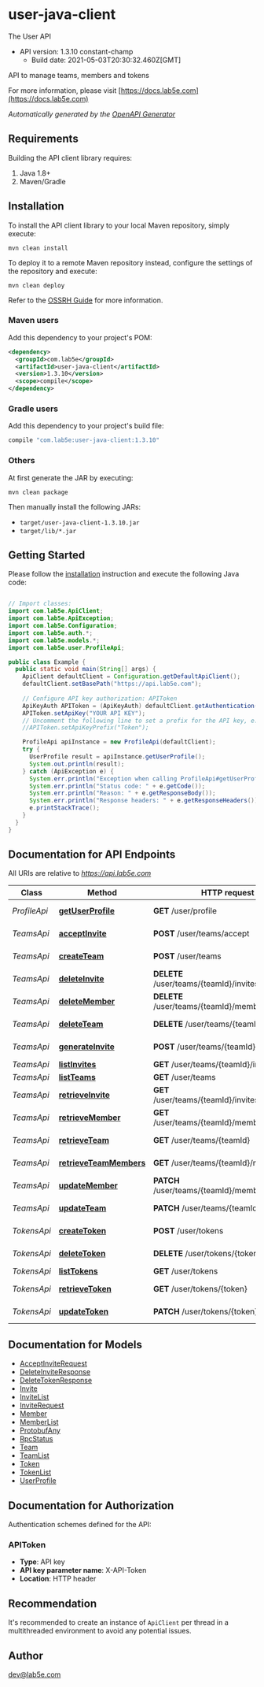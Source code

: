 # user-java-client

The User API
- API version: 1.3.10 constant-champ
  - Build date: 2021-05-03T20:30:32.460Z[GMT]

API to manage teams, members and tokens

  For more information, please visit [https://docs.lab5e.com](https://docs.lab5e.com)

*Automatically generated by the [OpenAPI Generator](https://openapi-generator.tech)*


## Requirements

Building the API client library requires:
1. Java 1.8+
2. Maven/Gradle

## Installation

To install the API client library to your local Maven repository, simply execute:

```shell
mvn clean install
```

To deploy it to a remote Maven repository instead, configure the settings of the repository and execute:

```shell
mvn clean deploy
```

Refer to the [OSSRH Guide](http://central.sonatype.org/pages/ossrh-guide.html) for more information.

### Maven users

Add this dependency to your project's POM:

```xml
<dependency>
  <groupId>com.lab5e</groupId>
  <artifactId>user-java-client</artifactId>
  <version>1.3.10</version>
  <scope>compile</scope>
</dependency>
```

### Gradle users

Add this dependency to your project's build file:

```groovy
compile "com.lab5e:user-java-client:1.3.10"
```

### Others

At first generate the JAR by executing:

```shell
mvn clean package
```

Then manually install the following JARs:

* `target/user-java-client-1.3.10.jar`
* `target/lib/*.jar`

## Getting Started

Please follow the [installation](#installation) instruction and execute the following Java code:

```java

// Import classes:
import com.lab5e.ApiClient;
import com.lab5e.ApiException;
import com.lab5e.Configuration;
import com.lab5e.auth.*;
import com.lab5e.models.*;
import com.lab5e.user.ProfileApi;

public class Example {
  public static void main(String[] args) {
    ApiClient defaultClient = Configuration.getDefaultApiClient();
    defaultClient.setBasePath("https://api.lab5e.com");
    
    // Configure API key authorization: APIToken
    ApiKeyAuth APIToken = (ApiKeyAuth) defaultClient.getAuthentication("APIToken");
    APIToken.setApiKey("YOUR API KEY");
    // Uncomment the following line to set a prefix for the API key, e.g. "Token" (defaults to null)
    //APIToken.setApiKeyPrefix("Token");

    ProfileApi apiInstance = new ProfileApi(defaultClient);
    try {
      UserProfile result = apiInstance.getUserProfile();
      System.out.println(result);
    } catch (ApiException e) {
      System.err.println("Exception when calling ProfileApi#getUserProfile");
      System.err.println("Status code: " + e.getCode());
      System.err.println("Reason: " + e.getResponseBody());
      System.err.println("Response headers: " + e.getResponseHeaders());
      e.printStackTrace();
    }
  }
}

```

## Documentation for API Endpoints

All URIs are relative to *https://api.lab5e.com*

Class | Method | HTTP request | Description
------------ | ------------- | ------------- | -------------
*ProfileApi* | [**getUserProfile**](docs/ProfileApi.md#getUserProfile) | **GET** /user/profile | Logged in profile
*TeamsApi* | [**acceptInvite**](docs/TeamsApi.md#acceptInvite) | **POST** /user/teams/accept | Accept invite
*TeamsApi* | [**createTeam**](docs/TeamsApi.md#createTeam) | **POST** /user/teams | Create team
*TeamsApi* | [**deleteInvite**](docs/TeamsApi.md#deleteInvite) | **DELETE** /user/teams/{teamId}/invites/{code} | Delete invite
*TeamsApi* | [**deleteMember**](docs/TeamsApi.md#deleteMember) | **DELETE** /user/teams/{teamId}/members/{userId} | Remove member
*TeamsApi* | [**deleteTeam**](docs/TeamsApi.md#deleteTeam) | **DELETE** /user/teams/{teamId} | Remove team
*TeamsApi* | [**generateInvite**](docs/TeamsApi.md#generateInvite) | **POST** /user/teams/{teamId}/invites | Generate invite
*TeamsApi* | [**listInvites**](docs/TeamsApi.md#listInvites) | **GET** /user/teams/{teamId}/invites | List invites
*TeamsApi* | [**listTeams**](docs/TeamsApi.md#listTeams) | **GET** /user/teams | List teams
*TeamsApi* | [**retrieveInvite**](docs/TeamsApi.md#retrieveInvite) | **GET** /user/teams/{teamId}/invites/{code} | Retrieve invite
*TeamsApi* | [**retrieveMember**](docs/TeamsApi.md#retrieveMember) | **GET** /user/teams/{teamId}/members/{userId} | Retrieve member
*TeamsApi* | [**retrieveTeam**](docs/TeamsApi.md#retrieveTeam) | **GET** /user/teams/{teamId} | Retrieve team
*TeamsApi* | [**retrieveTeamMembers**](docs/TeamsApi.md#retrieveTeamMembers) | **GET** /user/teams/{teamId}/members | List members
*TeamsApi* | [**updateMember**](docs/TeamsApi.md#updateMember) | **PATCH** /user/teams/{teamId}/members/{userId} | Update member
*TeamsApi* | [**updateTeam**](docs/TeamsApi.md#updateTeam) | **PATCH** /user/teams/{teamId} | Update team
*TokensApi* | [**createToken**](docs/TokensApi.md#createToken) | **POST** /user/tokens | Create token
*TokensApi* | [**deleteToken**](docs/TokensApi.md#deleteToken) | **DELETE** /user/tokens/{token} | Remove token
*TokensApi* | [**listTokens**](docs/TokensApi.md#listTokens) | **GET** /user/tokens | List tokens
*TokensApi* | [**retrieveToken**](docs/TokensApi.md#retrieveToken) | **GET** /user/tokens/{token} | Retrieve token
*TokensApi* | [**updateToken**](docs/TokensApi.md#updateToken) | **PATCH** /user/tokens/{token} | Update token


## Documentation for Models

 - [AcceptInviteRequest](docs/AcceptInviteRequest.md)
 - [DeleteInviteResponse](docs/DeleteInviteResponse.md)
 - [DeleteTokenResponse](docs/DeleteTokenResponse.md)
 - [Invite](docs/Invite.md)
 - [InviteList](docs/InviteList.md)
 - [InviteRequest](docs/InviteRequest.md)
 - [Member](docs/Member.md)
 - [MemberList](docs/MemberList.md)
 - [ProtobufAny](docs/ProtobufAny.md)
 - [RpcStatus](docs/RpcStatus.md)
 - [Team](docs/Team.md)
 - [TeamList](docs/TeamList.md)
 - [Token](docs/Token.md)
 - [TokenList](docs/TokenList.md)
 - [UserProfile](docs/UserProfile.md)


## Documentation for Authorization

Authentication schemes defined for the API:
### APIToken

- **Type**: API key
- **API key parameter name**: X-API-Token
- **Location**: HTTP header


## Recommendation

It's recommended to create an instance of `ApiClient` per thread in a multithreaded environment to avoid any potential issues.

## Author

dev@lab5e.com

